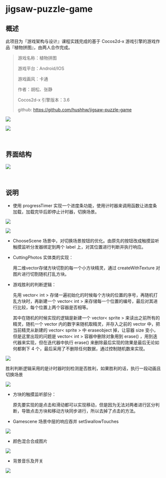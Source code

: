 # jigsaw-puzzle-game



## 概述

此项目为『游戏架构与设计』课程实践完成的基于 Cocos2d-x 游戏引擎的游戏作品『植物拼图』，由两人合作完成。

> 游戏名称：植物拼图
>
> 游戏平台：Android/IOS
>
> 游戏画风：卡通
>
> 作者：胡松、张静
>
> Cocos2d-x 引擎版本：3.6
>
> github: https://github.com/hushhw/jigsaw-puzzle-game

![](https://photo.hushhw.cn/images/Snipaste_2019-03-13_08-58-51.png)

![](https://photo.hushhw.cn/images/Snipaste_2019-03-13_09-03-17.png)



​          

## 界面结构

![](https://photo.hushhw.cn/images/game.png)

​          

## 说明

* 使用 progressTimer 实现一个进度条功能，使用计时器来调用函数让进度条加载，加载完毕后即停止计时器，切换场景。

![](https://photo.hushhw.cn/images/game1.png)

![](https://photo.hushhw.cn/images/game2.png)



* ChooseScene 场景中，对切换场景按钮的优化。由原先的按钮改成触摸监听触摸监听分发器绑定到两个 label 上，对其位置进行判断并执行响应。



* CuttingPhotos 实体类的实现：

  用二维vector存储方块切割的每一个小方块精灵，通过 createWithTexture 对图片进行切割随机打乱方块。



* 游戏胜利的判断逻辑：

  先用 vector< int > 存储一遍初始化的时候每个方块的位置的序号，再随机打乱方块时，再新建一个 vector< int > 来存储每一个位置的编号，最后对其进行比较，每个位置上两个容器是否相等。

  其中在随机的时候实现的逻辑是新建一个 vector< sprite > 来读出之前所有的精灵，随机一个 vector 内的数字来随机取精灵，并存入之前的 vector 中，把当前精灵从新建的 vector< sprite > 中 eraseobject 掉，让容器 size 变小，但是这里出现的问题是 vector< int > 容器中删除对象用到 erase() ，用到迭代器来实现，但在迭代器中执行 erase() 来删除最后实现的效果是最后无论如何都剩下 4 个，最后采用了不删除任何数据，通过控制随机数来实现。

![](https://photo.hushhw.cn/images/game3.png)

 

​	胜利判断逻辑采用的是计时器时刻检测是否胜利，如果胜利的话，执行一段动画且切换场景

![](https://photo.hushhw.cn/images/game4.png)

 

* 方块的触摸监听部分：

  原先要实现的是点击和滑动都可以实现移动，但是因为无法对两者进行区分判断，导致点击方块和移动方块同步进行，所以去掉了点击的方法。

 

* Gamescene 场景中层的响应吞并 setSwallowTouches

![](https://photo.hushhw.cn/images/game5.png)

 

* 颜色混合合成图片

![](https://photo.hushhw.cn/images/game6.png)

 

* 背景音乐及开关

![](https://photo.hushhw.cn/images/game7.png)

 

